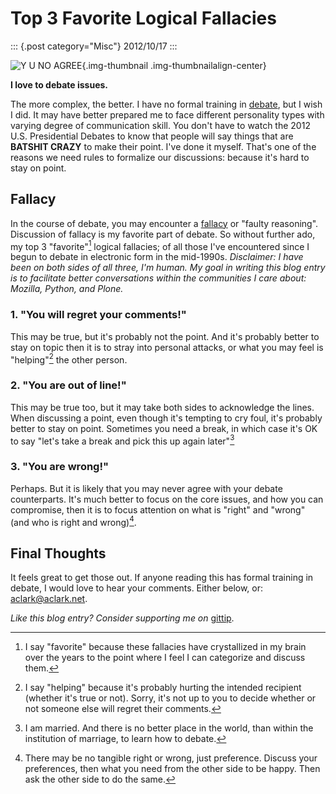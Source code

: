 # Top 3 Favorite Logical Fallacies

::: {.post category="Misc"}
2012/10/17
:::

![Y U NO AGREE](/images/y-u-no-agree.jpg){.img-thumbnail
.img-thumbnailalign-center}

**I love to debate issues.**

The more complex, the better. I have no formal training in
[debate](http://en.wikipedia.org/wiki/Debate), but I wish I did. It may
have better prepared me to face different personality types with varying
degree of communication skill. You don\'t have to watch the 2012 U.S.
Presidential Debates to know that people will say things that are
**BATSHIT CRAZY** to make their point. I\'ve done it myself. That\'s one
of the reasons we need rules to formalize our discussions: because it\'s
hard to stay on point.

## Fallacy

In the course of debate, you may encounter a
[fallacy](http://en.wikipedia.org/wiki/Fallacy) or \"faulty reasoning\".
Discussion of fallacy is my favorite part of debate. So without further
ado, my top 3 \"favorite\"[^1] logical fallacies; of all those I\'ve
encountered since I begun to debate in electronic form in the mid-1990s.
*Disclaimer: I have been on both sides of all three, I\'m human. My goal
in writing this blog entry is to facilitate better conversations within
the communities I care about: Mozilla, Python, and Plone.*

### 1. \"You will regret your comments!\"

This may be true, but it\'s probably not the point. And it\'s probably
better to stay on topic then it is to stray into personal attacks, or
what you may feel is \"helping\"[^2] the other person.

### 2. \"You are out of line!\"

This may be true too, but it may take both sides to acknowledge the
lines. When discussing a point, even though it\'s tempting to cry foul,
it\'s probably better to stay on point. Sometimes you need a break, in
which case it\'s OK to say \"let\'s take a break and pick this up again
later\"[^3]

### 3. \"You are wrong!\"

Perhaps. But it is likely that you may never agree with your debate
counterparts. It\'s much better to focus on the core issues, and how you
can compromise, then it is to focus attention on what is \"right\" and
\"wrong\" (and who is right and wrong)[^4].

## Final Thoughts

It feels great to get those out. If anyone reading this has formal
training in debate, I would love to hear your comments. Either below,
or: <aclark@aclark.net>.

*Like this blog entry? Consider supporting me on*
[gittip](http://gittip.com/aclark4life).

[^1]: I say \"favorite\" because these fallacies have crystallized in my
    brain over the years to the point where I feel I can categorize and
    discuss them.

[^2]: I say \"helping\" because it\'s probably hurting the intended
    recipient (whether it\'s true or not). Sorry, it\'s not up to you to
    decide whether or not someone else will regret their comments.

[^3]: I am married. And there is no better place in the world, than
    within the institution of marriage, to learn how to debate.

[^4]: There may be no tangible right or wrong, just preference. Discuss
    your preferences, then what you need from the other side to be
    happy. Then ask the other side to do the same.
